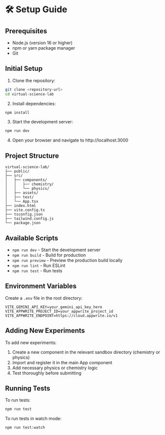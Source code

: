 # 🛠️ Setup Guide

## Prerequisites
- Node.js (version 16 or higher)
- npm or yarn package manager
- Git

## Initial Setup

1. Clone the repository:
```bash
git clone <repository-url>
cd virtual-science-lab
```

2. Install dependencies:
```bash
npm install
```

3. Start the development server:
```bash
npm run dev
```

4. Open your browser and navigate to http://localhost:3000

## Project Structure
```
virtual-science-lab/
├── public/
├── src/
│   ├── components/
│   │   ├── chemistry/
│   │   └── physics/
│   ├── assets/
│   ├── test/
│   └── App.tsx
├── index.html
├── vite.config.ts
├── tsconfig.json
├── tailwind.config.js
└── package.json
```

## Available Scripts

- `npm run dev` - Start the development server
- `npm run build` - Build for production
- `npm run preview` - Preview the production build locally
- `npm run lint` - Run ESLint
- `npm run test` - Run tests

## Environment Variables

Create a `.env` file in the root directory:
```
VITE_GEMINI_API_KEY=your_gemini_api_key_here
VITE_APPWRITE_PROJECT_ID=your_appwrite_project_id
VITE_APPWRITE_ENDPOINT=https://cloud.appwrite.io/v1
```

## Adding New Experiments

To add new experiments:
1. Create a new component in the relevant sandbox directory (chemistry or physics)
2. Import and register it in the main App component
3. Add necessary physics or chemistry logic
4. Test thoroughly before submitting

## Running Tests

To run tests:
```bash
npm run test
```

To run tests in watch mode:
```bash
npm run test:watch
```